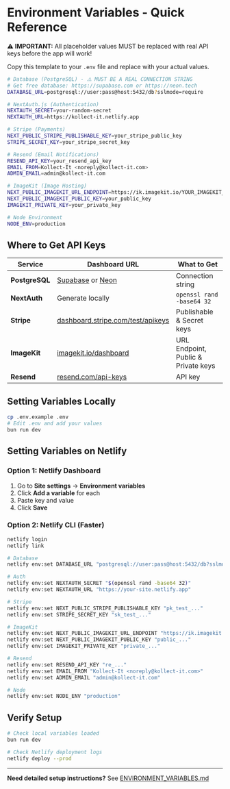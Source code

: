 # Environment Variables - Quick Reference

⚠️ **IMPORTANT:** All placeholder values MUST be replaced with real API keys before the app will work!

Copy this template to your `.env` file and replace with your actual values.

```bash
# Database (PostgreSQL) - ⚠️ MUST BE A REAL CONNECTION STRING
# Get free database: https://supabase.com or https://neon.tech
DATABASE_URL=postgresql://user:pass@host:5432/db?sslmode=require

# NextAuth.js (Authentication)
NEXTAUTH_SECRET=your-random-secret
NEXTAUTH_URL=https://kollect-it.netlify.app

# Stripe (Payments)
NEXT_PUBLIC_STRIPE_PUBLISHABLE_KEY=your_stripe_public_key
STRIPE_SECRET_KEY=your_stripe_secret_key

# Resend (Email Notifications)
RESEND_API_KEY=your_resend_api_key
EMAIL_FROM=Kollect-It <noreply@kollect-it.com>
ADMIN_EMAIL=admin@kollect-it.com

# ImageKit (Image Hosting)
NEXT_PUBLIC_IMAGEKIT_URL_ENDPOINT=https://ik.imagekit.io/YOUR_IMAGEKIT_ID/
NEXT_PUBLIC_IMAGEKIT_PUBLIC_KEY=your_public_key
IMAGEKIT_PRIVATE_KEY=your_private_key

# Node Environment
NODE_ENV=production
```

## Where to Get API Keys

| Service | Dashboard URL | What to Get |
|---------|--------------|-------------|
| **PostgreSQL** | [Supabase](https://supabase.com) or [Neon](https://neon.tech) | Connection string |
| **NextAuth** | Generate locally | `openssl rand -base64 32` |
| **Stripe** | [dashboard.stripe.com/test/apikeys](https://dashboard.stripe.com/test/apikeys) | Publishable & Secret keys |
| **ImageKit** | [imagekit.io/dashboard](https://imagekit.io/dashboard) | URL Endpoint, Public & Private keys |
| **Resend** | [resend.com/api-keys](https://resend.com/api-keys) | API key |

## Setting Variables Locally

```bash
cp .env.example .env
# Edit .env and add your values
bun run dev
```

## Setting Variables on Netlify

### Option 1: Netlify Dashboard

1. Go to **Site settings** → **Environment variables**
2. Click **Add a variable** for each
3. Paste key and value
4. Click **Save**

### Option 2: Netlify CLI (Faster)

```bash
netlify login
netlify link

# Database
netlify env:set DATABASE_URL "postgresql://user:pass@host:5432/db?sslmode=require"

# Auth
netlify env:set NEXTAUTH_SECRET "$(openssl rand -base64 32)"
netlify env:set NEXTAUTH_URL "https://your-site.netlify.app"

# Stripe
netlify env:set NEXT_PUBLIC_STRIPE_PUBLISHABLE_KEY "pk_test_..."
netlify env:set STRIPE_SECRET_KEY "sk_test_..."

# ImageKit
netlify env:set NEXT_PUBLIC_IMAGEKIT_URL_ENDPOINT "https://ik.imagekit.io/YOUR_ID/"
netlify env:set NEXT_PUBLIC_IMAGEKIT_PUBLIC_KEY "public_..."
netlify env:set IMAGEKIT_PRIVATE_KEY "private_..."

# Resend
netlify env:set RESEND_API_KEY "re_..."
netlify env:set EMAIL_FROM "Kollect-It <noreply@kollect-it.com>"
netlify env:set ADMIN_EMAIL "admin@kollect-it.com"

# Node
netlify env:set NODE_ENV "production"
```

## Verify Setup

```bash
# Check local variables loaded
bun run dev

# Check Netlify deployment logs
netlify deploy --prod
```

---

**Need detailed setup instructions?** See [ENVIRONMENT_VARIABLES.md](./ENVIRONMENT_VARIABLES.md)
